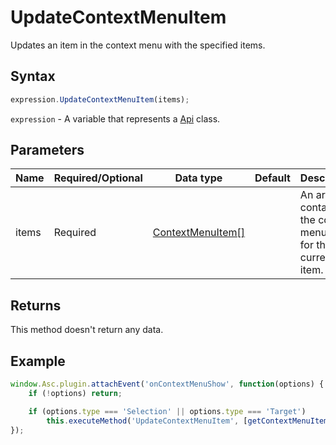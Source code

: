# UpdateContextMenuItem

Updates an item in the context menu with the specified items.

## Syntax

```javascript
expression.UpdateContextMenuItem(items);
```

`expression` - A variable that represents a [Api](../Api.md) class.

## Parameters

| **Name** | **Required/Optional** | **Data type** | **Default** | **Description** |
| ------------- | ------------- | ------------- | ------------- | ------------- |
| items | Required | [ContextMenuItem[]](../../Enumeration/ContextMenuItem.md) |  | An array containing the context menu items for the current item. |

## Returns

This method doesn't return any data.

## Example

```javascript editor-pptx
window.Asc.plugin.attachEvent('onContextMenuShow', function(options) {
	if (!options) return;

	if (options.type === 'Selection' || options.type === 'Target')
		this.executeMethod('UpdateContextMenuItem', [getContextMenuItems()]);
});
```
